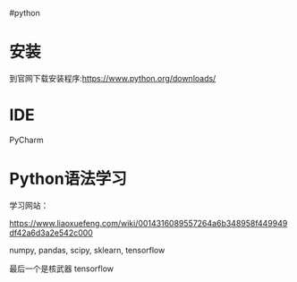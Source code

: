 
#python

# 安装

到官网下载安装程序:https://www.python.org/downloads/

# IDE

PyCharm

# Python语法学习

学习网站：

https://www.liaoxuefeng.com/wiki/0014316089557264a6b348958f449949df42a6d3a2e542c000



numpy, pandas, scipy, sklearn, tensorflow

最后一个是核武器
tensorflow
